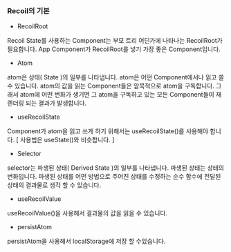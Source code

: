 ### Recoil의 기본
* RecoilRoot

Recoil State를 사용하는 Component는 부모 트리 어딘가에 나타나는 RecoilRoot가 필요합니다. App Component가 RecoilRoot를 넣기 가장 좋은 Component입니다.

 

* Atom

atom은 상태( State )의 일부를 나타냅니다. atom은 어떤 Component에서나 읽고 쓸 수 있습니다. atom의 값을 읽는 Component들은 암묵적으로 atom을 구독합니다. 그래서 atom에 어떤 변화가 생기면 그 atom을 구독하고 있는 모든 Component들이 재 렌더링 되는 결과가 발생합니다.

 

* useRecoilState

Component가 atom을 읽고 쓰게 하기 위해서는 useRecoilState()를 사용해야 합니다. [ 사용법은 useState()와 비슷합니다. ]

 

* Selector

selector는 파생된 상태( Derived State )의 일부를 나타냅니다. 파생된 상태는 상태의 변화입니다. 파생된 상태를 어떤 방법으로 주어진 상태를 수정하는 순수 함수에 전달된 상태의 결과물로 생각 할 수 있습니다.

 

* useRecoilValue

useRecoilValue()을 사용해서 결과물의 값을 읽을 수 있습니다.

 

* persistAtom

persistAtom을 사용해서 localStorage에 저장 할 수있습니다.